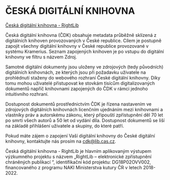 # ČESKÁ DIGITÁLNÍ KNIHOVNA

[Česká digitální knihovna - RightLib](https://czechdigitallibrary.cz/)

Česká digitální knihovna (ČDK) obsahuje metadata průběžně sklízená z digitálních knihoven provozovaných v České republice. Cílem je postupně zapojit všechny digitální knihovny v České republice provozované v systému Kramerius. Seznam zapojených knihoven je po vstupu do digitální knihovny ve filtru s názvem Zdroj.

Samotné digitální dokumenty jsou uloženy ve zdrojových (tedy původních) digitálních knihovnách, ze kterých jsou při požadavku uživatele na prohlédnutí staženy do webového rozhraní České digitální knihovny. Díky tomu mohou uživatelé přistupovat ke stovkám tisícům digitalizovaných dokumentů napříč knihovnami zapojených do ČDK v rámci jednoho intuitivního rozhraní.

Dostupnost dokumentů prostřednictvím ČDK je řízena nastavením ve zdrojových digitálních knihovnách licenčním ujednáním mezi knihovnami a vlastníky práv a autorskému zákonu, který připouští zpřístupnění děl 70 let po smrti všech autorů a 50 let od vydání díla. Dostupnost dokumentů se liší na základě přihlášení uživatele a skupiny, do které patří.

Pokud máte zájem o zapojení Vaší digitální knihovny do České digitální knihovny, kontaktujte nás prosím na cdk@lib.cas.cz.

Česká digitální knihovna - RightLib je hlavním aplikovaným výstupem výzkumného projektu s názvem „RightLib – elektronické zpřístupnění chráněných publikací “, identifikační kód projektu: DG18P02OVV002, financovaného z programu NAKI Ministerstva kutury ČR v letech 2018-2022.

